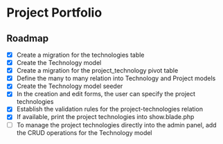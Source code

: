 # Project Portfolio

## Roadmap

- [x] Create a migration for the technologies table
- [x] Create the Technology model
- [x] Create a migration for the project_technology pivot table
- [x] Define the many to many relation into Technology and Project models
- [x] Create the Technology model seeder
- [x] In the creation and edit forms, the user can specify the project technologies
- [x] Establish the validation rules for the project-technologies relation
- [x] If available, print the project technologies into show.blade.php
- [ ] To manage the project technologies directly into the admin panel, add the CRUD operations for the Technology model